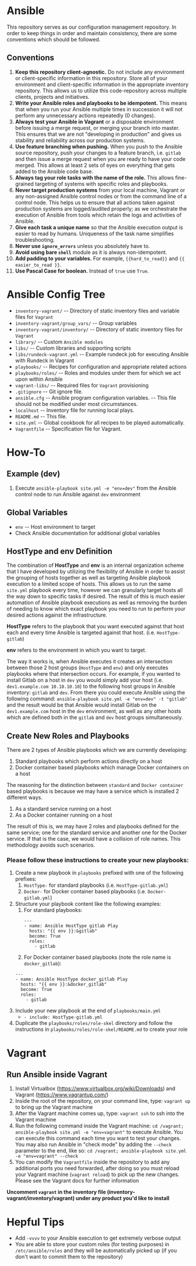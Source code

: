 # Ansible
This repository serves as our configuration management repository. In order to keep things in order and maintain consistency, there are some conventions which should be followed.

## Conventions
1. __Keep this repository client-agnostic.__ Do not include any environment or client-specific information in this repository. Store all of your environment and client-specific information in the appropriate inventory repository. This allows us to utilize this code-repository across multiple clients, projects and initiatives.
2. __Write your Ansible roles and playbooks to be idempotent.__ This means that when you run your Ansible multiple times in succession it will not perform any unnecessary actions repeatedly (0 changes).
3. __Always test your Ansible in Vagrant__ or a disposable environment before issuing a merge request, or merging your branch into master. This ensures that we are not "developing in production" and gives us stability and reliability across our production systems.
4. __Use feature branching when pushing.__ When you push to the Ansible source repository, push your changes to a feature branch, i.e. `gitlab` and then issue a merge request when you are ready to have your code merged. This allows at least 2 sets of eyes on everything that gets added to the Ansible code base.
5. __Always tag your role tasks with the name of the role.__ This allows fine-grained targeting of systems with specific roles and playbooks.
6. __Never target production systems__ from your local machine, Vagrant or any non-assigned Ansible control nodes or from the command line of a control node. This helps us to ensure that all actions taken against production systems are logged/audited properly; as we orchestrate the execution of Ansible from tools which retain the logs and activities of Ansible.
7. __Give each task a unique name__ so that the Ansible execution output is easier to read by humans. Uniqueness of the task name simplifies troubleshooting.
8. __Never use `ignore_errors`__ unless you absolutely have to.
9. __Avoid using bare `shell`__ module as it is always non-idempotent.
10. __Add padding to your variables.__ For example, `{{hard_to_read}}` and `{{ easier_to_read }}`.
11. __Use Pascal Case for boolean.__ Instead of `true` use `True`.

# Ansible Config Tree
 - `inventory-vagrant/`                -- Directory of static inventory files and variable files for `Vagrant`
 - `inventory-vagrant/group_vars/`     -- Group variables
 - `inventory-vagrant/inventory/`      -- Directory of static inventory files for `Vagrant`
 - `library/`                          -- Custom `Ansible modules`
 - `libs/`                             -- Custom libraries and supporting scripts
 - `libs/rundeck-vagrant.yml`          -- Example rundeck job for executing Ansible with Rundeck in Vagrant
 - `playbooks/`                        -- Recipes for configuration and appropriate related actions
 - `playbooks/roles/`                  -- Roles and modules under them for which we act upon within Ansible
 - `vagrant-libs/`                     -- Required files for `Vagrant` provisioning
 - `.gitignore`                        -- Git ignore file.
 - `ansible.cfg`                       -- Ansible program configuration variables.
                                       -- This file should not be modified under most circumstances.
 - `localhost`                         -- Inventory file for running local plays.
 - `README.md`                         -- This file.
 - `site.yml`                          -- Global cookbook for all recipes to be played automatically.
 - `Vagrantfile`                       -- Specification file for Vagrant.

# How-To

## Example (dev)
1. Execute `ansible-playbook site.yml -e "env=dev"` from the Ansible control node to run Ansible against `dev` environment

## Global Variables
 - `env`  -- Host environment to target
 - Check Ansible documentation for additional global variables

## HostType and env Definition
The combination of __HostType__ and __env__ is an internal organization scheme that I have developed by utilizing the flexibility of Ansible in order to assist the grouping of hosts together as well as targeting Ansible playbook execution to a limited scope of hosts. This allows us to run the same `site.yml` playbook every time, however we can granularly target hosts all the way down to specific tasks if desired. The result of this is much easier automation of Ansible playbook executions as well as removing the burden of needing to know which exact playbook you need to run to perform your desired actions against the infrastructure.

__HostType__ refers to the playbook that you want executed against that host each and every time Ansible is targeted against that host. (i.e. `HostType-gitlab`)

__env__ refers to the environment in which you want to target.

The way it works is, when Ansible executes it creates an intersection between those 2 host groups (`HostType` and `env`) and only executes playbooks where that intersection occurs. For example, if you wanted to install Gitlab on a host in `dev` you would simply add your host (i.e. `dev1.example.com 10.10.10.10`) to the following host groups in Ansible inventory: `gitlab` and `dev`. From there you could execute Ansible using the following command: `ansible-playbook site.yml -e "env=dev" -t "gitlab"` and the result would be that Ansible would install Gitlab on the `dev1.example.com` host in the `dev` environment, as well as any other hosts which are defined both in the `gitlab` and `dev` host groups simultaneously.

## Create New Roles and Playbooks
There are 2 types of Ansible playbooks which we are currently developing:
1. Standard playbooks which perform actions directly on a host
2. Docker container based playbooks which manage Docker containers on a host

The reasoning for the distinction between `standard` and `Docker container` based playbooks is because we may have a service which is installed 2 different ways.
1. As a standard service running on a host
2. As a Docker container running on a host

The result of this is, we may have 2 roles and playbooks defined for the same service; one for the standard service and another one for the Docker service. If that is the case, we would have a collision of role names. This methodology avoids such scenarios.

### Please follow these instructions to create your new playbooks:
1. Create a new playbook in `playbooks` prefixed with one of the following prefixes:
   1. `HostType-` for standard playbooks (i.e. `HostType-gitlab.yml`)
   2. `Docker-` for Docker container based playbooks (i.e. `Docker-gitlab.yml`)
2. Structure your playbook content like the following examples:
   1. For standard playbooks:
      ```
      ---
      - name: Ansible HostType gitlab Play
        hosts: "{{ env }}:&gitlab"
        become: True
        roles:
          - gitlab
      ```
    2. For Docker container based playbooks (note the role name is `docker_gitlab`):
      ```
      ---
      - name: Ansible HostType docker_gitlab Play
        hosts: "{{ env }}:&docker_gitlab"
        become: True
        roles:
          - gitlab
      ```
3. Include your new playbook at the end of `playbooks/main.yml`
   * `- include: HostType-gitlab.yml`
4. Duplicate the `playbooks/roles/role-skel` directory and follow the instructions in `playbooks/roles/role-skel/README.md` to create your role

# Vagrant

## Run Ansible inside Vagrant
1. Install Virtualbox (https://www.virtualbox.org/wiki/Downloads) and Vagrant (https://www.vagrantup.com/)
2. Inside the root of the repository, on your command line, type: `vagrant up` to bring up the Vagrant machine
3. After the Vagrant machine comes up, type: `vagrant ssh` to ssh into the Vagrant machine
4. Run the following command inside the Vagrant machine: `cd /vagrant; ansible-playbook site.yml -e "env=vagrant"` to execute Ansible. You can execute this command each time you want to test your changes. You may also run Ansible in "check mode" by adding the `--check` parameter to the end, like so: `cd /vagrant; ansible-playbook site.yml -e "env=vagrant" --check`
5. You can modify the `Vagrantfile` inside the repository to add any additional ports you need forwarded, after doing so you must reload your Vagrant machine (`vagrant reload`) to pick up the new changes. Please see the Vagrant docs for further information

__Uncomment `vagrant` in the inventory file (inventory-vagrant/inventory/vagrant) under any product you'd like to install__

# Hepful Tips
- Add `-vvvv` to your Ansible execution to get extremely verbose output
- You are able to store your custom roles (for testing purposes) in `/etc/ansible/roles` and they will be automatically picked up (if you don't want to commit them to the repository)
